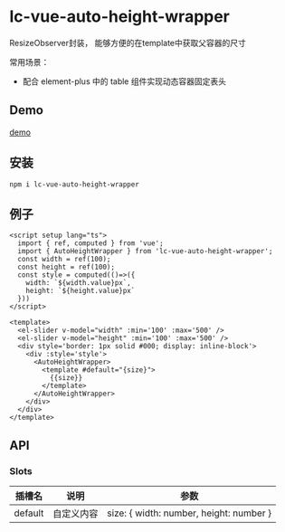 # lc-vue-auto-height-wrapper

ResizeObserver封装， 能够方便的在template中获取父容器的尺寸

常用场景：

- 配合 element-plus 中的 table 组件实现动态容器固定表头

## Demo

[demo](https://unpkg.com/lc-vue-auto-height-wrapper/docs/.vitepress/dist/index.html) 

## 安装 

```
npm i lc-vue-auto-height-wrapper 
```

## 例子

```vue
<script setup lang="ts">
  import { ref, computed } from 'vue';
  import { AutoHeightWrapper } from 'lc-vue-auto-height-wrapper';
  const width = ref(100);
  const height = ref(100);
  const style = computed(()=>({
    width: `${width.value}px`,
    height: `${height.value}px`
  }))
</script>

<template>
  <el-slider v-model="width" :min='100' :max='500' />
  <el-slider v-model="height" :min='100' :max='500' />
  <div style='border: 1px solid #000; display: inline-block'>
    <div :style='style'>
      <AutoHeightWrapper>
        <template #default="{size}">
          {{size}}
        </template>
      </AutoHeightWrapper>  
    </div>
  </div>
</template>
```

## API

### Slots

| 插槽名 | 说明 | 参数 |
| ---- | ---- | ---- | 
| default | 自定义内容 | size: \{ width: number, height: number \} |